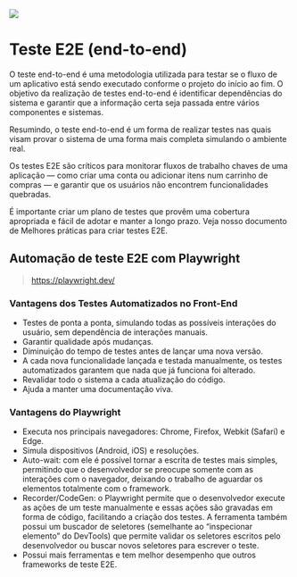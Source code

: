 <img src="https://media2.dev.to/dynamic/image/width=1000,height=420,fit=cover,gravity=auto,format=auto/https%3A%2F%2Fdev-to-uploads.s3.amazonaws.com%2Fuploads%2Farticles%2F0m3bbmdv37dvxl2k7qol.png">

# Teste E2E (end-to-end)

O teste end-to-end é uma metodologia utilizada para testar se o fluxo de um aplicativo está sendo executado conforme o projeto do início ao fim. O objetivo da realização de testes end-to-end é identificar dependências do sistema e garantir que a informação certa seja passada entre vários componentes e sistemas.

Resumindo, o teste end-to-end é um forma de realizar testes nas quais visam provar o sistema de uma forma mais completa simulando o ambiente real.

Os testes E2E são críticos para monitorar fluxos de trabalho chaves de uma aplicação — como criar uma conta ou adicionar itens num carrinho de compras — e garantir que os usuários não encontrem funcionalidades quebradas.

É importante criar um plano de testes que provêm uma cobertura apropriada e fácil de adotar e manter a longo prazo. Veja nosso documento de Melhores práticas para criar testes E2E.

## Automação de teste E2E com Playwright
> https://playwright.dev/

### Vantagens dos Testes Automatizados no Front-End
- Testes de ponta a ponta, simulando todas as possíveis interações do usuário, sem dependência de interações manuais.
- Garantir qualidade após mudanças.
- Diminuição do tempo de testes antes de lançar uma nova versão.
- A cada nova funcionalidade lançada e testada manualmente, os testes automatizados garantem que nada que já funciona foi alterado.
- Revalidar todo o sistema a cada atualização do código.
- Ajuda a manter uma documentação viva.

### Vantagens do Playwright
- Executa nos principais navegadores: Chrome, Firefox, Webkit (Safari) e Edge.
- Simula dispositivos (Android, iOS) e resoluções.
- Auto-wait: com ele é possível tornar a escrita de testes mais simples, permitindo que o desenvolvedor se preocupe somente com as interações com o navegador, deixando o trabalho de aguardar os elementos totalmente com o framework.
- Recorder/CodeGen: o Playwright permite que o desenvolvedor execute as ações de um teste manualmente e essas ações são gravadas em forma de código, facilitando a criação dos testes. A ferramenta também possui um buscador de seletores (semelhante ao “inspecionar elemento” do DevTools) que permite validar os seletores escritos pelo desenvolvedor ou buscar novos seletores para escrever o teste.
- Possui mais ferramentas e tem melhor desempenho que outros frameworks de teste E2E.

